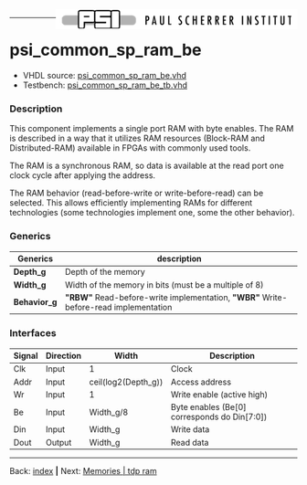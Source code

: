 <img align="right" src="../psi_logo.png">

***

# psi\_common\_sp\_ram\_be

- VHDL source: [psi_common_sp_ram_be.vhd](../../hdl/psi_common_sp_ram_be.vhd)
- Testbench: [psi_common_sp_ram_be_tb.vhd](../../testbench/psi_common_sp_ram_be_tb/psi_common_sp_ram_be_tb.vhd)

### Description

This component implements a single port RAM with byte enables. The RAM
is described in a way that it utilizes RAM resources (Block-RAM and
Distributed-RAM) available in FPGAs with commonly used tools.

The RAM is a synchronous RAM, so data is available at the read port one
clock cycle after applying the address.

The RAM behavior (read-before-write or write-before-read) can be
selected. This allows efficiently implementing RAMs for different
technologies (some technologies implement one, some the other behavior).

### Generics
Generics        | description
----------------|--------
**Depth\_g**    | Depth of the memory
**Width\_g**    | Width of the memory in bits (must be a multiple of 8)
**Behavior\_g** | **"RBW"** Read-before-write implementation, **"WBR"** Write-before-read implementation

### Interfaces

  Signal                 | Direction  | Width                |  Description
  -----------------------| -----------|----------------------| --------------------------------------------------
  Clk                    | Input      | 1                    |  Clock
  Addr                   | Input      | ceil(log2(Depth\_g)) |  Access address
  Wr                     | Input       |1                    |  Write enable (active high)
  Be                     | Input      | Width\_g/8           |  Byte enables (Be\[0\] corresponds do Din\[7:0\])
  Din                    | Input      | Width\_g             |  Write data
  Dout                   | Output     | Width\_g             |  Read data

***
Back: [index](../psi_common_index.md) **|** Next: [Memories | tdp ram](../ch3_memories/ch3_3_tdp_ram.md)
